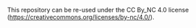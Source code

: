 This repository can be re-used under the CC By_NC 4.0 license (https://creativecommons.org/licenses/by-nc/4.0/).
